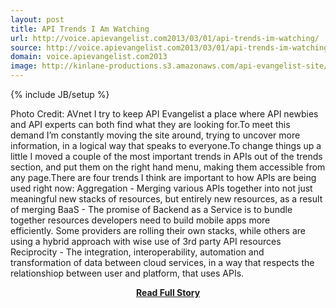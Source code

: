 ```yaml
---
layout: post
title: API Trends I Am Watching
url: http://voice.apievangelist.com2013/03/01/api-trends-im-watching/
source: http://voice.apievangelist.com2013/03/01/api-trends-im-watching/
domain: voice.apievangelist.com2013
image: http://kinlane-productions.s3.amazonaws.com/api-evangelist-site/blog/top-tech-trends.jpg
---
```

{% include JB/setup %}<p>Photo Credit: AVnet I try to keep API Evangelist a place where API newbies and API experts can both find what they are looking for.To meet this demand I’m constantly moving the site around, trying to uncover more information, in a logical way that speaks to everyone.To change things up a little I moved a couple of the most important trends in APIs out of the trends section, and put them on the right hand menu, making them accessible from any page.There are four trends I think are important to how APIs are being used right now: Aggregation - Merging various APIs together into not just meaningful new stacks of resources, but entirely new resources, as a result of merging BaaS - The promise of Backend as a Service is to bundle together resources developers need to build mobile apps more efficiently. Some providers are rolling their own stacks, while others are using a hybrid approach with wise use of 3rd party API resources Reciprocity - The integration, interoperability, automation and transformation of data between cloud services, in a way that respects the relationshiop between user and platform, that uses APIs.</p>
<center><p><a href="http://voice.apievangelist.com2013/03/01/api-trends-im-watching/" style='padding:25px; font-sze:18px; font-weight: bold;'>Read Full Story</a></p></center>
